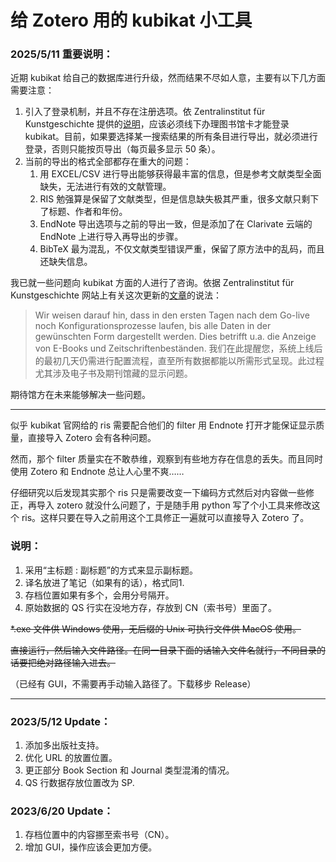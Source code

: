# 给 Zotero 用的 kubikat 小工具

### 2025/5/11 重要说明：

近期 kubikat 给自己的数据库进行升级，然而结果不尽如人意，主要有以下几方面需要注意：

1. 引入了登录机制，并且不存在注册选项。依 Zentralinstitut für Kunstgeschichte 提供的[说明](https://www.zikg.eu/bibliothek/benutzung-und-service/bibliotheksausweis)，应该必须线下办理图书馆卡才能登录 kubikat。目前，如果要选择某一搜索结果的所有条目进行导出，就必须进行登录，否则只能按页导出（每页最多显示 50 条）。
2. 当前的导出的格式全部都存在重大的问题：
   1. 用 EXCEL/CSV 进行导出能够获得最丰富的信息，但是参考文献类型全面缺失，无法进行有效的文献管理。
   2. RIS 勉强算是保留了文献类型，但是信息缺失极其严重，很多文献只剩下了标题、作者和年份。
   3. EndNote 导出选项与之前的导出一致，但是添加了在 Clarivate 云端的 EndNote 上进行导入再导出的步骤。
   4. BibTeX 最为混乱，不仅文献类型错误严重，保留了原方法中的乱码，而且还缺失信息。

我已就一些问题向 kubikat 方面的人进行了咨询。依据 Zentralinstitut für Kunstgeschichte 网站上有关这次更新的[文章](https://www.zikg.eu/aktuelles/nachrichten/go-live-des-neuen-kubikat-katalogs)的说法：

>Wir weisen darauf hin, dass in den ersten Tagen nach dem Go-live noch Konfigurationsprozesse laufen, bis alle Daten in der gewünschten Form dargestellt werden. Dies betrifft u.a. die Anzeige von E-Books und Zeitschriftenbeständen.
>我们在此提醒您，系统上线后的最初几天仍需进行配置流程，直至所有数据都能以所需形式呈现。此过程尤其涉及电子书及期刊馆藏的显示问题。

期待馆方在未来能够解决一些问题。

---

似乎 kubikat 官网给的 ris 需要配合他们的 filter 用 Endnote 打开才能保证显示质量，直接导入 Zotero 会有各种问题。

然而，那个 filter 质量实在不敢恭维，观察到有些地方存在信息的丢失。而且同时使用 Zotero 和 Endnote 总让人心里不爽……

仔细研究以后发现其实那个 ris 只是需要改变一下编码方式然后对内容做一些修正，再导入 zotero 就没什么问题了，于是随手用 python 写了个小工具来修改这个 ris。这样只要在导入之前用这个工具修正一遍就可以直接导入 Zotero 了。

### 说明：

1. 采用“主标题 : 副标题”的方式来显示副标题。
2. 译名放进了笔记（如果有的话），格式同1.
3. 存档位置如果有多个，会用分号隔开。
4. 原始数据的 QS 行实在没地方存，存放到 CN（索书号）里面了。

~~*.exe 文件供 Windows 使用，无后缀的 Unix 可执行文件供 MacOS 使用。~~

~~直接运行，然后输入文件路径。在同一目录下面的话输入文件名就行，不同目录的话要把绝对路径输入进去。~~

（已经有 GUI，不需要再手动输入路径了。下载移步 Release）

---

### 2023/5/12 Update：

1. 添加多出版社支持。
2. 优化 URL 的放置位置。
3. 更正部分 Book Section 和 Journal 类型混淆的情况。
4. QS 行数据存放位置改为 SP.

### 2023/6/20 Update：

1. 存档位置中的内容挪至索书号（CN）。
2. 增加 GUI，操作应该会更加方便。
